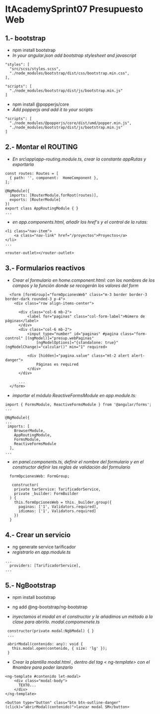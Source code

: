 # ItAcademySprint07 Presupuesto Web

## 1.- bootstrap
- npm install bootstrap
- *In your angular.json add bootstrap stylesheet and javascript*
```
"styles": [
  "src/scss/styles.scss",
  "./node_modules/bootstrap/dist/css/bootstrap.min.css",
],

"scripts": [
  "./node_modules/bootstrap/dist/js/bootstrap.min.js"
]
```
- npm install @popperjs/core 
- *Add popperjs and add it to your scripts*
```
"scripts": [
  "./node_modules/@popperjs/core/dist/umd/popper.min.js",
  "./node_modules/bootstrap/dist/js/bootstrap.min.js"
]
```
## 2.- Montar el ROUTING  
- *En src\app\app-routing.module.ts, crear la constante appRutas y exportarla*
```
const routes: Routes = [
  { path: '', component:  HomeComponent },
];

@NgModule({
  imports: [RouterModule.forRoot(routes)],
  exports: [RouterModule]
})
export class AppRoutingModule { }
...
```
- *en app.components.html, añadir los href's y el control de la rutas:*

```
<li class="nav-item">
    <a class="nav-link" href="/proyectos">Proyectos</a>
</li>
...

<router-outlet></router-outlet>
```
## 3.- Formularios reactivos
- *Crear el formulario en home.component.html: con los nombres de los campos y la función donde se recogerán los valores del form*
```
  <form [formGroup]="formOpcionesWeb" class="m-3 border border-3 border-dark rounded-3 p-4">
    <div class="row align-items-center">

      <div class="col-6 mb-2">
          <label for="paginas" class="col-form-label">Número de páginas</label>
      </div>
      <div class="col-6 mb-2">
          <input type="number" id="paginas" #pagina class="form-control" [(ngModel)]="presup.webPaginas"
              [ngModelOptions]="{standalone: true}" (ngModelChange)="calcular()" min="1" required>

          <div [hidden]="pagina.value" class="mt-2 alert alert-danger">
              Páginas es required
          </div>
      </div>

      ...
  </form>
```
- *importar el módulo ReactiveFormsModule en app.module.ts:*
```
import { FormsModule, ReactiveFormsModule } from '@angular/forms';
...

@NgModule({
...
 imports: [
    BrowserModule,
    AppRoutingModule,
    FormsModule,
    ReactiveFormsModule
  ],
...
```
- *en panel.components.ts, definir el nombre del formulario y en el constructor definir las reglas de validación del formulario*
```
  formOpcionesWeb: FormGroup;

   constructor(
    private tarService: TarificadorService,
    private _builder: FormBuilder
  ) {
    this.formOpcionesWeb = this._builder.group({
      paginas: ['1', Validators.required],
      idiomas: ['1', Validators.required]
    })
  }
  ```

## 4.- Crear un servicio
- ng generate service tarificador
- *registrarlo en app.module.ts*
```
...
  providers: [TarificadorService],
...
```

## 5.- NgBootstrap
- npm install bootstrap
- ng add @ng-bootstrap/ng-bootstrap
 
 - *inyectamos el modal en el constructor y le añadimos un método a la clase para abrirlo. modal.compomenete.ts*
 ```
  constructor(private modal:NgbModal) { }
  ...
  
  abrirModal(contenido: any): void {
    this.modal.open(contenido, { size: 'lg' });
  }
```
- *Crear la plantilla modal.html , dentro del tag < ng-template>  con el  #nombre para poder lanzarlo*
```
<ng-template #contenido let-modal>   
    <div class="modal-body">
      TEXTO...
    </div>  
</ng-template>

<button type="button" class="btn btn-outline-danger" (click)="abrirModal(contenido)">lanzar modal SM</button>
 ```
